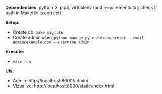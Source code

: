 **Dependencies**: python 3, pip3, virtualenv (and requirements.txt; check if path in Makefile is correct)

**Setup:**
- Create db: ```make migrate```
- Create admin user: ```python manage.py createsuperuser --email admin@example.com --username admin```

**Execute:**
- ```make run```

**UIs:**

- Admin: http://localhost:8000/admin/
- Vizualize: http://localhost:8000/static/index.html
